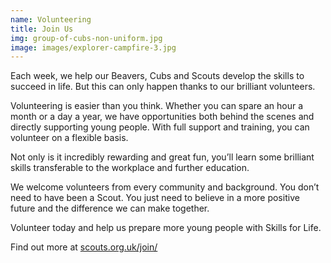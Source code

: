 ```yaml
---
name: Volunteering
title: Join Us
img: group-of-cubs-non-uniform.jpg
image: images/explorer-campfire-3.jpg
---
```

Each week, we help our Beavers, Cubs and Scouts develop the skills to succeed in life. But this can only happen thanks to our brilliant volunteers.

Volunteering is easier than you think. Whether you can spare an hour a month or a day a year, we have opportunities both behind the scenes and directly supporting young people. With full support and training, you can volunteer on a flexible basis.

Not only is it incredibly rewarding and great fun, you’ll learn some brilliant skills transferable to the workplace and further education.

We welcome volunteers from every community and background. You don’t need to have been a Scout. You just need to believe in a more positive future and the difference we can make together.

Volunteer today and help us prepare more young people with Skills for Life.

Find out more at [scouts.org.uk/join/](https://www.scouts.org.uk/)